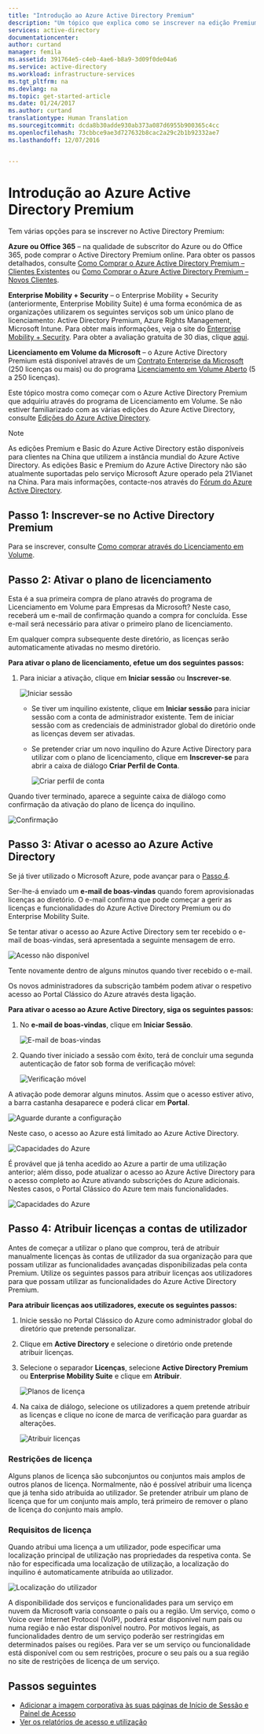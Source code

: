 ```yaml
---
title: "Introdução ao Azure Active Directory Premium"
description: "Um tópico que explica como se inscrever na edição Premium do Azure Active Directory através do site Licenciamento em Volume."
services: active-directory
documentationcenter: 
author: curtand
manager: femila
ms.assetid: 391764e5-c4eb-4ae6-b8a9-3d09f0de04a6
ms.service: active-directory
ms.workload: infrastructure-services
ms.tgt_pltfrm: na
ms.devlang: na
ms.topic: get-started-article
ms.date: 01/24/2017
ms.author: curtand
translationtype: Human Translation
ms.sourcegitcommit: dcda8b30adde930ab373a087d6955b900365c4cc
ms.openlocfilehash: 73cbbce9ae3d727632b8cac2a29c2b1b92332ae7
ms.lasthandoff: 12/07/2016


---
```

# <a name="getting-started-with-azure-active-directory-premium"></a>Introdução ao Azure Active Directory Premium
Tem várias opções para se inscrever no Active Directory Premium: 

**Azure ou Office 365** – na qualidade de subscritor do Azure ou do Office 365, pode comprar o Active Directory Premium online. Para obter os passos detalhados, consulte [Como Comprar o Azure Active Directory Premium – Clientes Existentes](https://channel9.msdn.com/Series/Azure-Active-Directory-Videos-Demos/How-to-Purchase-Azure-Active-Directory-Premium-Existing-Customer) ou [Como Comprar o Azure Active Directory Premium – Novos Clientes](https://channel9.msdn.com/Series/Azure-Active-Directory-Videos-Demos/How-to-Purchase-Azure-Active-Directory-Premium-New-Customers).  

**Enterprise Mobility + Security** – o Enterprise Mobility + Security (anteriormente, Enterprise Mobility Suite) é uma forma económica de as organizações utilizarem os seguintes serviços sob um único plano de licenciamento: Active Directory Premium, Azure Rights Management, Microsoft Intune. Para obter mais informações, veja o site do [Enterprise Mobility + Security](https://www.microsoft.com/en-us/server-cloud/enterprise-mobility/overview.aspx). Para obter a avaliação gratuita de 30 dias, clique [aqui](https://portal.office.com/Signup/Signup.aspx?OfferId=2E63A04D-BE0B-4A0F-A8CF-407C1C299221&dl=EMS&ali=1#0).

**Licenciamento em Volume da Microsoft** – o Azure Active Directory Premium está disponível através de um [Contrato Enterprise da Microsoft](https://www.microsoft.com/en-us/licensing/licensing-programs/enterprise.aspx) (250 licenças ou mais) ou do programa [Licenciamento em Volume Aberto](https://www.microsoft.com/en-us/licensing/licensing-programs/open-license.aspx) (5 a 250 licenças).

Este tópico mostra como começar com o Azure Active Directory Premium que adquiriu através do programa de Licenciamento em Volume. Se não estiver familiarizado com as várias edições do Azure Active Directory, consulte [Edições do Azure Active Directory](active-directory-editions.md).  

> [!NOTE]
> As edições Premium e Basic do Azure Active Directory estão disponíveis para clientes na China que utilizem a instância mundial do Azure Active Directory. As edições Basic e Premium do Azure Active Directory não são atualmente suportadas pelo serviço Microsoft Azure operado pela 21Vianet na China. Para mais informações, contacte-nos através do [Fórum do Azure Active Directory](https://feedback.azure.com/forums/169401-azure-active-directory/).
> 
> 

## <a name="step-1-sign-up-for-active-directory-premium"></a>Passo 1: Inscrever-se no Active Directory Premium
Para se inscrever, consulte [Como comprar através do Licenciamento em Volume](http://www.microsoft.com/en-us/licensing/how-to-buy/how-to-buy.aspx).

## <a name="step-2-activate-your-license-plan"></a>Passo 2: Ativar o plano de licenciamento
Esta é a sua primeira compra de plano através do programa de Licenciamento em Volume para Empresas da Microsoft?
Neste caso, receberá um e-mail de confirmação quando a compra for concluída.
Esse e-mail será necessário para ativar o primeiro plano de licenciamento.

Em qualquer compra subsequente deste diretório, as licenças serão automaticamente ativadas no mesmo diretório.

**Para ativar o plano de licenciamento, efetue um dos seguintes passos:**

1. Para iniciar a ativação, clique em **Iniciar sessão** ou **Inscrever-se**.
   
    ![Iniciar sessão][1]

    - Se tiver um inquilino existente, clique em **Iniciar sessão** para iniciar sessão com a conta de administrador existente. Tem de iniciar sessão com as credenciais de administrador global do diretório onde as licenças devem ser ativadas.

    - Se pretender criar um novo inquilino do Azure Active Directory para utilizar com o plano de licenciamento, clique em **Inscrever-se** para abrir a caixa de diálogo **Criar Perfil de Conta**.

        ![Criar perfil de conta][2]

Quando tiver terminado, aparece a seguinte caixa de diálogo como confirmação da ativação do plano de licença do inquilino.

![Confirmação][3]

## <a name="step-3-activate-your-azure-active-directory-access"></a>Passo 3: Ativar o acesso ao Azure Active Directory
Se já tiver utilizado o Microsoft Azure, pode avançar para o [Passo 4](#step-4-assign-license-to-user-accounts). 

Ser-lhe-á enviado um **e-mail de boas-vindas** quando forem aprovisionadas licenças ao diretório. O e-mail confirma que pode começar a gerir as licenças e funcionalidades do Azure Active Directory Premium ou do Enterprise Mobility Suite. 

Se tentar ativar o acesso ao Azure Active Directory sem ter recebido o e-mail de boas-vindas, será apresentada a seguinte mensagem de erro. 

![Acesso não disponível][9]

Tente novamente dentro de alguns minutos quando tiver recebido o e-mail.

Os novos administradores da subscrição também podem ativar o respetivo acesso ao Portal Clássico do Azure através desta ligação.

**Para ativar o acesso ao Azure Active Directory, siga os seguintes passos:**

1. No **e-mail de boas-vindas**, clique em **Iniciar Sessão**. 
   
    ![E-mail de boas-vindas][4]
2. Quando tiver iniciado a sessão com êxito, terá de concluir uma segunda autenticação de fator sob forma de verificação móvel:
   
    ![Verificação móvel][5]

A ativação pode demorar alguns minutos. Assim que o acesso estiver ativo, a barra castanha desaparece e poderá clicar em **Portal**.

![Aguarde durante a configuração][6]

Neste caso, o acesso ao Azure está limitado ao Azure Active Directory.

![Capacidades do Azure][7]

É provável que já tenha acedido ao Azure a partir de uma utilização anterior; além disso, pode atualizar o acesso ao Azure Active Directory para o acesso completo ao Azure ativando subscrições do Azure adicionais. Nestes casos, o Portal Clássico do Azure tem mais funcionalidades.

![Capacidades do Azure][8]

## <a name="step-4-assign-license-to-user-accounts"></a>Passo 4: Atribuir licenças a contas de utilizador
Antes de começar a utilizar o plano que comprou, terá de atribuir manualmente licenças às contas de utilizador da sua organização para que possam utilizar as funcionalidades avançadas disponibilizadas pela conta Premium. Utilize os seguintes passos para atribuir licenças aos utilizadores para que possam utilizar as funcionalidades do Azure Active Directory Premium.

**Para atribuir licenças aos utilizadores, execute os seguintes passos:**

1. Inicie sessão no Portal Clássico do Azure como administrador global do diretório que pretende personalizar.
2. Clique em **Active Directory** e selecione o diretório onde pretende atribuir licenças.
3. Selecione o separador **Licenças**, selecione **Active Directory Premium** ou **Enterprise Mobility Suite** e clique em **Atribuir**.
   
    ![Planos de licença][10]
4. Na caixa de diálogo, selecione os utilizadores a quem pretende atribuir as licenças e clique no ícone de marca de verificação para guardar as alterações.
   
    ![Atribuir licenças][11]

### <a name="license-restrictions"></a>Restrições de licença
Alguns planos de licença são subconjuntos ou conjuntos mais amplos de outros planos de licença. Normalmente, não é possível atribuir uma licença que já tenha sido atribuída ao utilizador. Se pretender atribuir um plano de licença que for um conjunto mais amplo, terá primeiro de remover o plano de licença do conjunto mais amplo.

### <a name="license-requirements"></a>Requisitos de licença
Quando atribui uma licença a um utilizador, pode especificar uma localização principal de utilização nas propriedades da respetiva conta. Se não for especificada uma localização de utilização, a localização do inquilino é automaticamente atribuída ao utilizador.

![Localização do utilizador][12]

A disponibilidade dos serviços e funcionalidades para um serviço em nuvem da Microsoft varia consoante o país ou a região. Um serviço, como o Voice over Internet Protocol (VoIP), poderá estar disponível num país ou numa região e não estar disponível noutro. Por motivos legais, as funcionalidades dentro de um serviço poderão ser restringidas em determinados países ou regiões. Para ver se um serviço ou funcionalidade está disponível com ou sem restrições, procure o seu país ou a sua região no site de restrições de licença de um serviço.

## <a name="whats-next"></a>Passos seguintes
* [Adicionar a imagem corporativa às suas páginas de Início de Sessão e Painel de Acesso](active-directory-add-company-branding.md)
* [Ver os relatórios de acesso e utilização](active-directory-view-access-usage-reports.md)

<!--Image references-->
[1]: ./media/active-directory-get-started-premium/MOLSEmail.png
[2]: ./media/active-directory-get-started-premium/MOLSAccountProfile.png
[3]: ./media/active-directory-get-started-premium/MOLSThankYou.png
[4]: ./media/active-directory-get-started-premium/AADEmail.png
[5]: ./media/active-directory-get-started-premium/SignUppage.png
[6]: ./media/active-directory-get-started-premium/Subscriptionspage.png
[7]: ./media/active-directory-get-started-premium/Premiuminportal.png
[8]: ./media/active-directory-get-started-premium/Premiuminportal_large.png
[9]: ./media/active-directory-get-started-premium/Signuppage_oops.png
[10]: ./media/active-directory-get-started-premium/contosolicenseplan.png
[11]: ./media/active-directory-get-started-premium/Assignlicensespicker.png
[12]: ./media/active-directory-get-started-premium/Usagelocation.png

